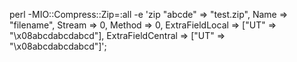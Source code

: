 perl -MIO::Compress::Zip=:all -e 'zip \"abcde"  => "test.zip", Name => "filename", Stream => 0, Method => 0, ExtraFieldLocal => ["UT" => "\x08abcdabcdabcd"], ExtraFieldCentral => ["UT" => "\x08abcdabcdabcd"]';